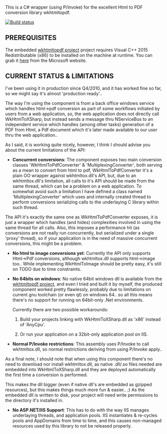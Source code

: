This is a C# wrapper (using P/Invoke) for the excellent Html to PDF conversion library wkhtmltopdf.

[![Build status](https://ci.appveyor.com/api/projects/status/4ble2cr9whmnrn9v/branch/master?svg=true)](https://ci.appveyor.com/project/pruiz/wkhtmltoxsharp/branch/master)

PREREQUISITES
-------------

The embedded [wkhtmltopdf project](https://wkhtmltopdf.org/) project requires Visual C++ 2015 Redistributable (x86) to be installed on the machine at runtime.
You can grab it [here](https://www.microsoft.com/en-us/download/details.aspx?id=52685) from the Microsoft website.

CURRENT STATUS & LIMITATIONS
----------------------------

I've been using it in production since Q4/2010, and it has worked fine so far, so we might say it's almost 'production ready'..

The way I'm using the component is from a back office windows service which handles html->pdf conversion as part of some workflows initiated by users from a web application, so, the web application does not directly call WkHtmlToXSharp, but instead sends a message thru NServiceBus to an independent service which handles (among other tasks) generation of a PDF
from Html, a Pdf document which it's later made available to our user thru the web application..

As I said, it is working quite nicely, however, I think I should advise you about the current limitations of the API:

 * **Concurrent conversions**: The component exposes two main conversion classes 'WkHtmlToPdfConverter' & 'MultiplexingConverter', both serving as a mean to convert from html to pdf, WkHtmlToPdfConverter it's a plain OO wrapper against wkhtmltox.dll's API, but, due to an wkhtmltox.dll's limitation, all calls to it's API should be made from the same thread, which can be a problem on a web application. To somewhat avoid such a limitation I have defined a class named 'MultiplexingConverter' which uses and internally created thread to perform conversions serializing calls to the underlaying C library within such thread.

  The API it's exactly the same one as WkHtmlToPdfConverter exposes, it is just a wrapper which handles (and hides) complexities involved in using the same thread for all calls. Also, this imposes a performance hit (as conversions are not really run concurrently, but serialized under a single 'proxy' thread), so if your application is in the need of massive concurrent conversions, this might be a problem.

 * **No html to image conversions yet**: Currently the API only supports Html->Pdf conversions, although wkhtmltox.dll supports html->image too.. While implementing WkHtmlToImage should be pretty easy, it's still on TODO due to time constraints.

 * **No 64bits on windows**: No native 64bit windows dll is available from the [wkhtmltopdf project](https://wkhtmltopdf.org/), and even I tried and built it by myself, the produced component worked pretty flawlessly, probably due to limitations on current gnu toolchain (or even qt) on windows 64.. so all this means there's no support for running on 64bit-only .Net environments.

   Currently there are two possible workarounds: 

     1. Build your projects linking with WkHtmlToXSharp.dll as 'x86' instead of 'AnyCpu'.

     2. Or run your application on a 32bit-only application pool on IIS.

 * **Normal P/Invoke restrictions**: This assembly uses P/Invoke to call wkhtmltox.dll, so normal restrictions deriving from using P/Invoke apply..

As a final note, I should note that when using this component there's no need to download nor install wkhtmltox.dll, as native .dll/.so files needed are embedded into WkHtmlToXSharp.dll and they are deployed automatically the first time a conversion is performed.

This makes the dll bigger (even if native dll's are embedded as gzipped resources), but this makes things much more fun & easier.. ;) As the embedded dll is written to disk, your project will need write permissions to the directory it's installed in.

 * **No ASP.NET/IIS Support**: This has to do with the way IIS manages underlaying threads, and application pools.  IIS instantiates & re-cycles pools and AppDomains from time to time, and this causes non-managed resources used by this library to not be released properly.